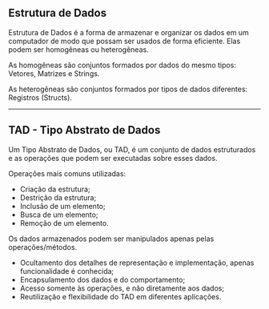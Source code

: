 ## Estrutura de Dados

Estrutura de Dados é a forma de armazenar e organizar os dados em um computador de modo que possam ser usados de forma eficiente. Elas podem ser
homogêneas ou heterogêneas.

As homogêneas são conjuntos formados por dados do mesmo tipos: Vetores, Matrizes e Strings.

As heterogêneas são conjuntos formados por tipos de dados diferentes: Registros (Structs).

---

## TAD - Tipo Abstrato de Dados

Um Tipo Abstrato de Dados, ou TAD, é um conjunto de dados estruturados e as operações que podem ser executadas sobre esses dados.

Operações mais comuns utilizadas:
- Criação da estrutura;
- Destrição da estrutura;
- Inclusão de um elemento;
- Busca de um elemento;
- Remoção de um elemento.

Os dados armazenados podem ser manipulados apenas pelas operações/métodos.

- Ocultamento dos detalhes de representação e implementação, apenas funcionalidade é conhecida;
- Encapsulamento dos dados e do comportamento;
- Acesso somente às operações, e não diretamente aos dados;
- Reutilização e flexibilidade do TAD em diferentes aplicações.


<!-- ### Padrões Criacionais

#### - Factory Method -->
